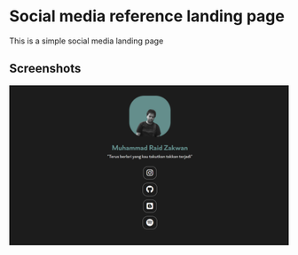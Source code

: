
# Social media reference landing page

This is a simple social media landing page
## Screenshots

![Screenshot.png](preview/preview.png)

